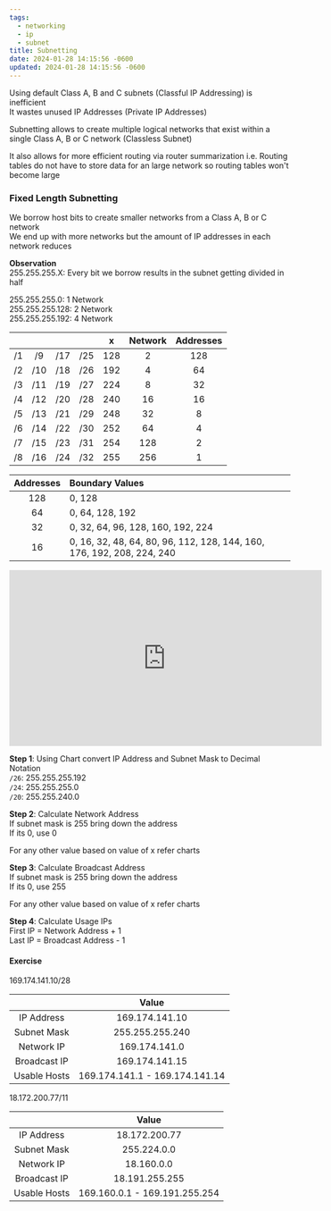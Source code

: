 ```yaml
---
tags:
  - networking
  - ip
  - subnet
title: Subnetting
date: 2024-01-28 14:15:56 -0600
updated: 2024-01-28 14:15:56 -0600
---
```


Using default Class A, B and C subnets (Classful IP Addressing) is inefficient  
It wastes unused IP Addresses (Private IP Addresses)

Subnetting allows to create multiple logical networks that exist within a single Class A, B or C network (Classless Subnet)

It also allows for more efficient routing via router summarization i.e. Routing tables do not have to store data for an large network so routing tables won't become large

### Fixed Length Subnetting

We borrow host bits to create smaller networks from a Class A, B or C network  
We end up with more networks but the amount of IP addresses in each network reduces  

**Observation**  
255.255.255.X: Every bit we borrow results in the subnet getting divided in half  

255.255.255.0: 1 Network  
255.255.255.128: 2 Network  
255.255.255.192: 4 Network

|       |       |       |       |   x   | Network | Addresses |
| :---: | :---: | :---: | :---: | :---: | :-----: | :-------: |
|  /1   |  /9   |  /17  |  /25  |  128  |    2    |    128    |
|  /2   |  /10  |  /18  |  /26  |  192  |    4    |    64     |
|  /3   |  /11  |  /19  |  /27  |  224  |    8    |    32     |
|  /4   |  /12  |  /20  |  /28  |  240  |   16    |    16     |
|  /5   |  /13  |  /21  |  /29  |  248  |   32    |     8     |
|  /6   |  /14  |  /22  |  /30  |  252  |   64    |     4     |
|  /7   |  /15  |  /23  |  /31  |  254  |   128   |     2     |
|  /8   |  /16  |  /24  |  /32  |  255  |   256   |     1     |

| Addresses | Boundary Values                                                        |
| :-------: | :--------------------------------------------------------------------- |
|    128    | 0, 128                                                                 |
|    64     | 0, 64, 128, 192                                                        |
|    32     | 0, 32, 64, 96, 128, 160, 192, 224                                      |
|    16     | 0, 16, 32, 48, 64, 80, 96, 112, 128, 144, 160, 176, 192, 208, 224, 240 |

<iframe width="560" height="315" src="https://www.youtube-nocookie.com/embed/ZxAwQB8TZsM?si=swmbx5Ck5MaCLXTR" title="YouTube video player" frameborder="0" allow="accelerometer; autoplay; clipboard-write; encrypted-media; gyroscope; picture-in-picture; web-share" allowfullscreen></iframe>

**Step 1**: Using Chart convert IP Address and Subnet Mask to Decimal Notation  
`/26`: 255.255.255.192  
`/24`: 255.255.255.0  
`/20`: 255.255.240.0

**Step 2**: Calculate Network Address  
If subnet mask is 255 bring down the address  
If its 0, use 0

For any other value based on value of x refer charts

**Step 3**: Calculate Broadcast Address  
If subnet mask is 255 bring down the address  
If its 0, use 255

For any other value based on value of x refer charts

**Step 4**: Calculate Usage IPs  
First IP = Network Address + 1  
Last IP = Broadcast Address - 1

#### Exercise

169.174.141.10/28

|              |             Value              |
| :----------: | :----------------------------: |
|  IP Address  |         169.174.141.10         |
| Subnet Mask  |        255.255.255.240         |
|  Network IP  |         169.174.141.0          |
| Broadcast IP |         169.174.141.15         |
| Usable Hosts | 169.174.141.1 - 169.174.141.14 |

18.172.200.77/11

|              |             Value             |
| :----------: | :---------------------------: |
|  IP Address  |         18.172.200.77         |
| Subnet Mask  |          255.224.0.0          |
|  Network IP  |          18.160.0.0           |
| Broadcast IP |        18.191.255.255         |
| Usable Hosts | 169.160.0.1 - 169.191.255.254 |
